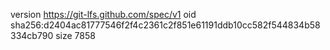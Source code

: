 version https://git-lfs.github.com/spec/v1
oid sha256:d2404ac81777546f2f4c2361c2f851e61191ddb10cc582f544834b58334cb790
size 7858
